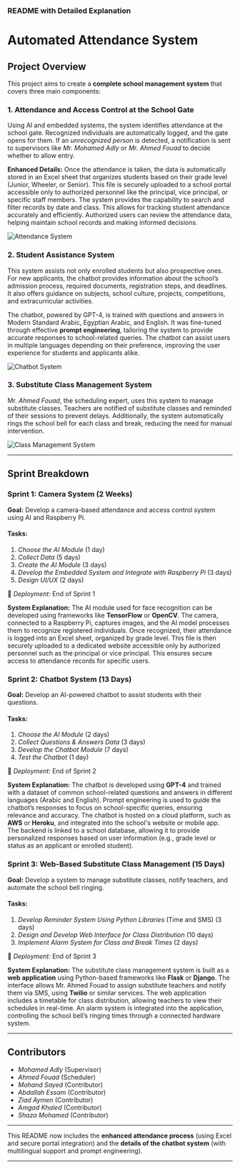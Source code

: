 ### README with Detailed Explanation

# Automated Attendance System

## Project Overview
This project aims to create a **complete school management system** that covers three main components:

### 1. Attendance and Access Control at the School Gate
Using AI and embedded systems, the system identifies attendance at the school gate. Recognized individuals are automatically logged, and the gate opens for them. If an *unrecognized person* is detected, a notification is sent to supervisors like *Mr. Mohamed Adly* or *Mr. Ahmed Fouad* to decide whether to allow entry.

**Enhanced Details:**
Once the attendance is taken, the data is automatically stored in an Excel sheet that organizes students based on their grade level (Junior, Wheeler, or Senior). This file is securely uploaded to a school portal accessible only to authorized personnel like the principal, vice principal, or specific staff members. The system provides the capability to search and filter records by date and class. This allows for tracking student attendance accurately and efficiently. Authorized users can review the attendance data, helping maintain school records and making informed decisions.

![Attendance System](./path_to_image/A_high-tech_school_gate_with_a_security_camera_and.png)

### 2. Student Assistance System
This system assists not only enrolled students but also prospective ones. For new applicants, the chatbot provides information about the school’s admission process, required documents, registration steps, and deadlines. It also offers guidance on subjects, school culture, projects, competitions, and extracurricular activities.

The chatbot, powered by GPT-4, is trained with questions and answers in Modern Standard Arabic, Egyptian Arabic, and English. It was fine-tuned through effective **prompt engineering**, tailoring the system to provide accurate responses to school-related queries. The chatbot can assist users in multiple languages depending on their preference, improving the user experience for students and applicants alike.

![Chatbot System](./path_to_image/A_virtual_AI-powered_chatbot_system_helping_studen.png)

### 3. Substitute Class Management System
Mr. *Ahmed Fouad*, the scheduling expert, uses this system to manage substitute classes. Teachers are notified of substitute classes and reminded of their sessions to prevent delays. Additionally, the system automatically rings the school bell for each class and break, reducing the need for manual intervention.

![Class Management System](./path_to_image/A_web-based_class_management_system_showing_a_time.png)

---

## Sprint Breakdown

### Sprint 1: Camera System (2 Weeks)
**Goal:** Develop a camera-based attendance and access control system using AI and Raspberry Pi.

#### Tasks:
1. *Choose the AI Module* (1 day)
2. *Collect Data* (5 days)
3. *Create the AI Module* (3 days)
4. *Develop the Embedded System and Integrate with Raspberry Pi* (3 days)
5. *Design UI/UX* (2 days)

📅 *Deployment:* End of Sprint 1

**System Explanation:**
The AI module used for face recognition can be developed using frameworks like **TensorFlow** or **OpenCV**. The camera, connected to a Raspberry Pi, captures images, and the AI model processes them to recognize registered individuals. Once recognized, their attendance is logged into an Excel sheet, organized by grade level. This file is then securely uploaded to a dedicated website accessible only by authorized personnel such as the principal or vice principal. This ensures secure access to attendance records for specific users.

### Sprint 2: Chatbot System (13 Days)
**Goal:** Develop an AI-powered chatbot to assist students with their questions.

#### Tasks:
1. *Choose the AI Module* (2 days)
2. *Collect Questions & Answers Data* (3 days)
3. *Develop the Chatbot Module* (7 days)
4. *Test the Chatbot* (1 day)

📅 *Deployment:* End of Sprint 2

**System Explanation:**
The chatbot is developed using **GPT-4** and trained with a dataset of common school-related questions and answers in different languages (Arabic and English). Prompt engineering is used to guide the chatbot’s responses to focus on school-specific queries, ensuring relevance and accuracy. The chatbot is hosted on a cloud platform, such as **AWS** or **Heroku**, and integrated into the school's website or mobile app. The backend is linked to a school database, allowing it to provide personalized responses based on user information (e.g., grade level or status as an applicant or enrolled student).

### Sprint 3: Web-Based Substitute Class Management (15 Days)
**Goal:** Develop a system to manage substitute classes, notify teachers, and automate the school bell ringing.

#### Tasks:
1. *Develop Reminder System Using Python Libraries* (Time and SMS) (3 days)
2. *Design and Develop Web Interface for Class Distribution* (10 days)
3. *Implement Alarm System for Class and Break Times* (2 days)

📅 *Deployment:* End of Sprint 3

**System Explanation:**
The substitute class management system is built as a **web application** using Python-based frameworks like **Flask** or **Django**. The interface allows Mr. Ahmed Fouad to assign substitute teachers and notify them via SMS, using **Twilio** or similar services. The web application includes a timetable for class distribution, allowing teachers to view their schedules in real-time. An alarm system is integrated into the application, controlling the school bell’s ringing times through a connected hardware system.

---

## Contributors
- *Mohamed Adly* (Supervisor)
- *Ahmed Fouad* (Scheduler)
- *Mohand Sayed* (Contributor)
- *Abdallah Essam* (Contributor)
- *Ziad Aymen* (Contributor)
- *Amgad Khaled* (Contributor)
- *Shaza Mohamed* (Contributor) 

---

This README now includes the **enhanced attendance process** (using Excel and secure portal integration) and the **details of the chatbot system** (with multilingual support and prompt engineering).

---

